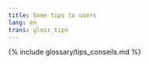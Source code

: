 ```yaml
---
title: Some tips to users
lang: en
trans: gloss_tips
---
```

{% include glossary/tips_conseils.md %}
